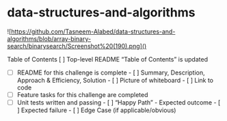 # data-structures-and-algorithms
![https://github.com/Tasneem-Alabed/data-structures-and-algorithms/blob/array-binary-search/binarysearch/Screenshot%20(190).png]()
   
Table of Contents
 [ ] Top-level README “Table of Contents” is updated
 - [ ] README for this challenge is complete
       - [ ] Summary, Description, Approach & Efficiency, Solution
       - [ ] Picture of whiteboard
       - [ ] Link to code
 - [ ] Feature tasks for this challenge are completed
 - [ ] Unit tests written and passing
       - [ ] “Happy Path” - Expected outcome
       - [ ] Expected failure
       - [ ] Edge Case (if applicable/obvious)
